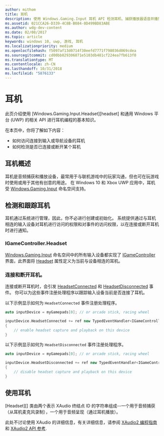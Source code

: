 ```yaml
---
author: mithom
title: 耳机
description: 使用 Windows.Gaming.Input 耳机 API 检测耳机、捕获播放器语音并播放音频。
ms.assetid: 021CCA26-D339-4C8B-B084-0D499BD83ABE
ms.author: wdg-dev-content
ms.date: 02/08/2017
ms.topic: article
keywords: windows 10, uwp, 游戏, 耳机
ms.localizationpriority: medium
ms.openlocfilehash: f5097af13d0714f30eefd7771f798036d069cdea
ms.sourcegitcommit: cd00bb829306871e5103db481cf224ea7fb613f0
ms.translationtype: MT
ms.contentlocale: zh-CN
ms.lasthandoff: 10/31/2018
ms.locfileid: "5876133"
---
```

# <a name="headset"></a>耳机

此页介绍使用 [Windows.Gaming.Input.Headset][headset] 和通用 Windows 平台 (UWP) 的相关 API 进行耳机编程的基本知识。

在本页中，你将了解如下内容：
* 如何访问连接到输入或导航设备的耳机
* 如何检测是否已连接或断开某个耳机


## <a name="headset-overview"></a>耳机概述

耳机是音频捕获和播放设备，最常用于与联机游戏中的玩家沟通，但也可在玩游戏时使用或用于其他有创意的用途。 在 Windows 10 和 Xbox UWP 应用中，耳机受 [Windows.Gaming.Input][] 命名空间支持。


## <a name="detect-and-track-headsets"></a>检测和跟踪耳机

耳机通过系统进行管理，因此，你不必进行创建或初始化。 系统提供通过与耳机相连的输入设备对耳机进行访问的权限和对事件的访问权限，以在连接或断开耳机时进行通知。

### <a name="igamecontrollerheadset"></a>IGameController.Headset

[Windows.Gaming.Input][] 命名空间中的所有输入设备都实现了 [IGameController][] 界面，此界面将 [Headset][igamecontroller.headset] 属性定义为当前与设备相连的耳机。

### <a name="connecting-and-disconnecting-headsets"></a>连接和断开耳机。

连接或断开耳机时，会引发 [HeadsetConnected][igamecontroller.headsetconnected] 和 [HeadsetDisconnected][igamecontroller.headsetdisconnected] 事件。 你可以为这些事件注册处理程序以跟踪输入设备当前是否连接了耳机。

以下示例显示如何为 `HeadsetConnected` 事件注册处理程序。

```cpp
auto inputDevice = myGamepads[0]; // or arcade stick, racing wheel

inputDevice.HeadsetConnected += ref new TypedEventHandler<IGameController^, Headset^>(IGameController^ device, Headset^ headset)
{
    // enable headset capture and playback on this device
}
```

以下示例显示如何为 `HeadsetDisconnected` 事件注册处理程序。

```cpp
auto inputDevice = myGamepads[0]; // or arcade stick, racing wheel

inputDevice.HeadsetDisconnected += ref new TypedEventHandler<IGameController^, Headset^>(IGameController^ device, Headset^ headset)
{
    // disable headset capture and playback on this device
}
```

## <a name="using-the-headset"></a>使用耳机

[Headset][] 类由两个表示 XAudio 终结点 ID 的字符串组成--一个用于音频捕获（从耳机麦克风录制），一个用于音频呈现（通过耳机播放）。

此处不讨论使用 XAudio 的详细信息，有关详细信息，请参阅 [XAudio2 编程指南](https://msdn.microsoft.com/library/windows/desktop/ee415737.aspx)和 [XAudio2 API 参考](https://msdn.microsoft.com/library/windows/desktop/ee415899.aspx).


[Windows.Gaming.Input]: https://msdn.microsoft.com/library/windows/apps/windows.gaming.input.aspx
[igamecontroller]: https://msdn.microsoft.com/library/windows/apps/windows.gaming.input.igamecontroller.aspx
[igamecontroller.headset]: https://msdn.microsoft.com/library/windows/apps/windows.gaming.input.igamecontroller.headset.aspx
[igamecontroller.headsetconnected]: https://msdn.microsoft.com/library/windows/apps/windows.gaming.input.igamecontroller.headsetconnected.aspx
[igamecontroller.headsetdisconnected]: https://msdn.microsoft.com/library/windows/apps/windows.gaming.input.igamecontroller.headsetdisconnected.aspx
[耳机]: https://msdn.microsoft.com/library/windows/apps/windows.gaming.input.headset.aspx
